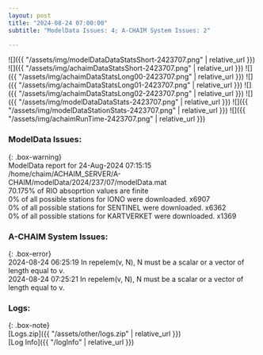 ```yaml
---
layout: post
title: "2024-08-24 07:00:00"
subtitle: "ModelData Issues: 4; A-CHAIM System Issues: 2"

---
```


![]({{ "/assets/img/modelDataDataStatsShort-2423707.png" | relative_url }})
![]({{ "/assets/img/achaimDataStatsShort-2423707.png" | relative_url }})
![]({{ "/assets/img/achaimDataStatsLong00-2423707.png" | relative_url }})
![]({{ "/assets/img/achaimDataStatsLong01-2423707.png" | relative_url }})
![]({{ "/assets/img/achaimDataStatsLong02-2423707.png" | relative_url }})
![]({{ "/assets/img/modelDataDataStats-2423707.png" | relative_url }})
![]({{ "/assets/img/modelDataStationStats-2423707.png" | relative_url }})
![]({{ "/assets/img/achaimRunTime-2423707.png" | relative_url }})


### ModelData Issues:  
  
{: .box-warning}  
 ModelData report for 24-Aug-2024 07:15:15   
 /home/chaim/ACHAIM_SERVER/A-CHAIM/modelData/2024/237/07/modelData.mat   
 70.175% of RIO absoprtion values are finite   
 0% of all possible stations for IONO were downloaded. x6907   
 0% of all possible stations for SENTINEL were downloaded. x6362   
 0% of all possible stations for KARTVERKET were downloaded. x1369   
  
### A-CHAIM System Issues:  
  
{: .box-error}  
2024-08-24 06:25:19 In repelem(v, N), N must be a scalar or a vector of length equal to v.  
2024-08-24 07:25:21 In repelem(v, N), N must be a scalar or a vector of length equal to v.  

### Logs:  
  
{: .box-note}  
[Logs.zip]({{ "/assets/other/logs.zip" | relative_url }})  
[Log Info]({{ "/logInfo" | relative_url }})  
